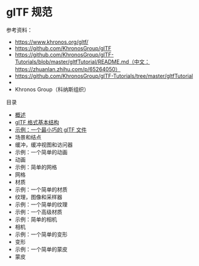 # glTF 规范

参考资料：

- https://www.khronos.org/gltf/
- https://github.com/KhronosGroup/glTF
- https://github.com/KhronosGroup/glTF-Tutorials/blob/master/gltfTutorial/README.md（中文：https://zhuanlan.zhihu.com/p/65264050）
- https://github.com/KhronosGroup/glTF-Tutorials/tree/master/gltfTutorial
- 
- Khronos Group（科纳斯组织）

目录

- [概述](1概述.md)
- [glTF 格式基本结构](2glTF格式基本结构.md)
- [示例：一个最小巧的 glTF 文件](3一个最小巧的glTF文件.md)
- 场景和结点
- 缓冲，缓冲视图和访问器
- 示例：一个简单的动画
- 动画
- 示例：简单的网格
- 网格
- 材质
- 示例：一个简单的材质
- 纹理，图像和采样器
- 示例：一个简单的纹理
- 示例：一个高级材质
- 示例：简单的相机
- 相机
- 示例：一个简单的变形
- 变形
- 示例：一个简单的蒙皮
- 蒙皮
